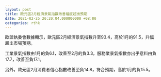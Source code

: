 ```yaml
---
layout: post
title: 歐元區2月經濟景氣指數改善幅度超出預期
date: 2021-02-25 20:20:04.000000000 +08:00
categories: rthk
---
```


歐盟執委會數據顯示，歐元區2月經濟景氣指數升至93.4，高於1月的91.5，升幅超出市場預期。

工業景氣指數由1月的負6.1，改善至2月的負3.3。服務業景氣指數亦出乎意料由負17.7，改善至負17.1。

另外，歐元區2月消費者信心指數改善至負14.8，符合預期，高於1月的負15.5。
